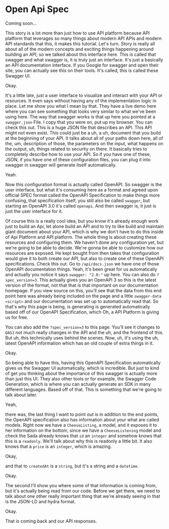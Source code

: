 # Open Api Spec

Coming soon...

This story is a lot more than just how to use API platform because API platform that
leverages so many things about modern API APIs and modern API standards that this, it
makes this tutorial. Let's turn. Story is really all about all of the modern concepts
and exciting things happening around building an API, so we talked about this
interface here. This is called that swagger and what swagger is, it is truly just an
interface. It's just a basically an API documentation interface. If you Google for
swagger and open their site, you can actually see this on their tools. It's called,
this is called these Swagger UI.

Okay.

It's a little late, just a user interface to visualize and interact with your API or
resources. It even says without having any of the implementation logic in place. Let
me show you what I mean by that. They have a live demo here where you can see
something that looks very similar to what we've been using here. The way that swagger
works is that up here you pointed at a `swagger.json` File. I copy that you were
on, put up my browser. You can check this out. This is a huge JSON file that
describes an API. This API might not even exist. This could just be a uh, a uh,
document that you build at the beginning of your API. It talks about all of your
paths down here, all of the, um, description of those, the parameters on the input,
what happens on the output, uh, things related to security on there. It basically
tries to completely describe how to use your API. So if you have one of these, JSON,
if you have one of these configuration files, you can plug it into swagger in swagger
will generate itself automatically.

Yeah.

Now this configuration format is actually called OpenAPI. So swagger is the user
interface, but what it's consuming here as a format and agreed upon official SPEC
format called the OpenAPI Specification to make things more confusing, that
specification itself, you still also be called `swagger`, but starting an OpenAPI 3.0
it's called `openapi`. And then swagger is, it just is just the user interface for it.

Of course this is a really cool idea, but you know it's already enough work just to
build an Api, let alone build an API and to try to like build and maintain giant
document about your API, which is why we don't have to do this inside of Api Platform
and API platform. The whole thing is about creating these resources and configuring
them. We haven't done any configuration yet, but we're going to be able to decide.
We're gonna be able to customize how our resources are exposed. He kept bought from
then takes that configuration would give it to both create our API, but also to
create one of these OpenAPI specifications. Check this out. Go to `/api/docs.json`
we have one of those OpenAPI documentation things. Yeah, it's been great for
us automatically and actually you notice it says `swagger: "2.0:"` up here. You can also do
`?spec_version=3`. This actually gives you an OpenAPI 3 so
this is the latest version of the format, not that that is that important on our
documentation homepage. If you view source on this, you'll see that the data from
this end point here was already being included on the page and a little `swagger-data`
`<script>` and our documentation was set up to automatically read that. So that's why this
page is being, is generating is generated automatically based off of our OpenAPI
Specification, which Oh, a API Platform is giving us for free.

You can also add the `?spec_version=3` to this page.
You'll see it changes to `OAS3` not much really changes in the API and
the uh, and the frontend of this. But uh, this technically uses behind the scenes.
Now, uh, it's using the uh, latest OpenAPI information which has an old couple of
extra things in it.

Okay.

So being able to have this, having this OpenAPI Specification automatically gives us
the Swagger UI automatically, which is incredible. But just to kind of get you
thinking about the importance of this swagger is actually more than just this UI.
They also other tools or for example, the Swagger Code Generation, which is where you
can actually generate an SDK in many different languages. Based off of that. This is
something that we're going to talk about later.

Yeah,

there was, the last thing I want to point out is in addition to the end points, the
OpenAPI specification also has information about your what are called models. Right
now we have a `CheeseListing`, a model, and it exposes it to her information on the
bottom, since we have a `CheeseListening` model and check the Sada already knows that
`id` an `integer` and somehow knows that this is a `readonly`. We'll talk about why this
is readonly a little bit. It also knows that a `price` is an `integer`, which is
amazing.

Okay,

and that to `createdAt` is a `string`, but it's a string and a `datetime`.

Okay.

The second I'll show you where some of that information is coming from, but it's
actually being read from our code. Before we get there, we need to talk about one
other really important thing that we're already seeing in that is the JSON-LD and
hydra format.

Okay.

That is coming back and our API responses.